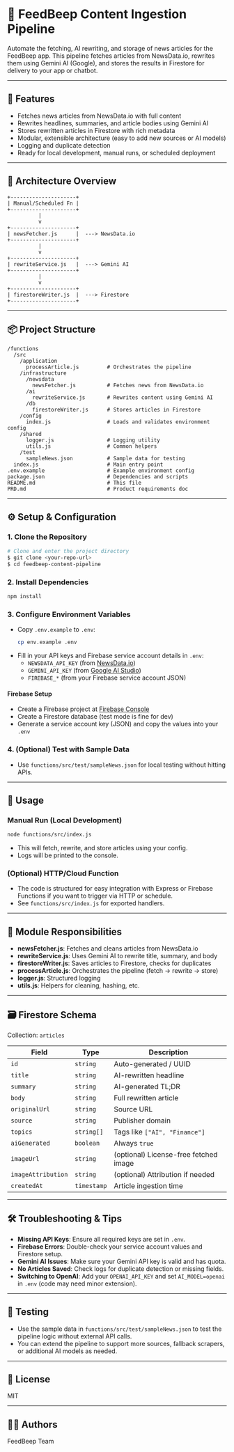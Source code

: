 # 📰 FeedBeep Content Ingestion Pipeline

Automate the fetching, AI rewriting, and storage of news articles for the FeedBeep app. This pipeline fetches articles from NewsData.io, rewrites them using Gemini AI (Google), and stores the results in Firestore for delivery to your app or chatbot.

---

## 🚀 Features
- Fetches news articles from NewsData.io with full content
- Rewrites headlines, summaries, and article bodies using Gemini AI
- Stores rewritten articles in Firestore with rich metadata
- Modular, extensible architecture (easy to add new sources or AI models)
- Logging and duplicate detection
- Ready for local development, manual runs, or scheduled deployment

---

## 🧱 Architecture Overview

```
+---------------------+
| Manual/Scheduled Fn |
+---------------------+
          |
          v
+---------------------+
| newsFetcher.js      |  ---> NewsData.io
+---------------------+
          |
          v
+---------------------+
| rewriteService.js   |  ---> Gemini AI
+---------------------+
          |
          v
+---------------------+
| firestoreWriter.js  |  ---> Firestore
+---------------------+
```

---

## 📦 Project Structure

```
/functions
  /src
    /application
      processArticle.js         # Orchestrates the pipeline
    /infrastructure
      /newsdata
        newsFetcher.js          # Fetches news from NewsData.io
      /ai
        rewriteService.js       # Rewrites content using Gemini AI
      /db
        firestoreWriter.js      # Stores articles in Firestore
    /config
      index.js                  # Loads and validates environment config
    /shared
      logger.js                 # Logging utility
      utils.js                  # Common helpers
    /test
      sampleNews.json           # Sample data for testing
  index.js                      # Main entry point
.env.example                    # Example environment config
package.json                    # Dependencies and scripts
README.md                       # This file
PRD.md                          # Product requirements doc
```

---

## ⚙️ Setup & Configuration

### 1. Clone the Repository
```bash
# Clone and enter the project directory
$ git clone <your-repo-url>
$ cd feedbeep-content-pipeline
```

### 2. Install Dependencies
```bash
npm install
```

### 3. Configure Environment Variables
- Copy `.env.example` to `.env`:
  ```bash
  cp env.example .env
  ```
- Fill in your API keys and Firebase service account details in `.env`:
  - `NEWSDATA_API_KEY` (from [NewsData.io](https://newsdata.io/))
  - `GEMINI_API_KEY` (from [Google AI Studio](https://aistudio.google.com/app/apikey))
  - `FIREBASE_*` (from your Firebase service account JSON)

#### Firebase Setup
- Create a Firebase project at [Firebase Console](https://console.firebase.google.com/)
- Create a Firestore database (test mode is fine for dev)
- Generate a service account key (JSON) and copy the values into your `.env`

### 4. (Optional) Test with Sample Data
- Use `functions/src/test/sampleNews.json` for local testing without hitting APIs.

---

## 🏃 Usage

### Manual Run (Local Development)
```bash
node functions/src/index.js
```
- This will fetch, rewrite, and store articles using your config.
- Logs will be printed to the console.

### (Optional) HTTP/Cloud Function
- The code is structured for easy integration with Express or Firebase Functions if you want to trigger via HTTP or schedule.
- See `functions/src/index.js` for exported handlers.

---

## 🧩 Module Responsibilities

- **newsFetcher.js**: Fetches and cleans articles from NewsData.io
- **rewriteService.js**: Uses Gemini AI to rewrite title, summary, and body
- **firestoreWriter.js**: Saves articles to Firestore, checks for duplicates
- **processArticle.js**: Orchestrates the pipeline (fetch → rewrite → store)
- **logger.js**: Structured logging
- **utils.js**: Helpers for cleaning, hashing, etc.

---

## 🗃️ Firestore Schema
Collection: `articles`

| Field              | Type        | Description                           |
| ------------------ | ----------- | ------------------------------------- |
| `id`               | `string`    | Auto-generated / UUID                 |
| `title`            | `string`    | AI-rewritten headline                 |
| `summary`          | `string`    | AI-generated TL;DR                    |
| `body`             | `string`    | Full rewritten article                |
| `originalUrl`      | `string`    | Source URL                            |
| `source`           | `string`    | Publisher domain                      |
| `topics`           | `string[]`  | Tags like `["AI", "Finance"]`         |
| `aiGenerated`      | `boolean`   | Always `true`                         |
| `imageUrl`         | `string`    | (optional) License-free fetched image |
| `imageAttribution` | `string`    | (optional) Attribution if needed      |
| `createdAt`        | `timestamp` | Article ingestion time                |

---

## 🛠️ Troubleshooting & Tips

- **Missing API Keys**: Ensure all required keys are set in `.env`.
- **Firebase Errors**: Double-check your service account values and Firestore setup.
- **Gemini AI Issues**: Make sure your Gemini API key is valid and has quota.
- **No Articles Saved**: Check logs for duplicate detection or missing fields.
- **Switching to OpenAI**: Add your `OPENAI_API_KEY` and set `AI_MODEL=openai` in `.env` (code may need minor extension).

---

## 🧪 Testing
- Use the sample data in `functions/src/test/sampleNews.json` to test the pipeline logic without external API calls.
- You can extend the pipeline to support more sources, fallback scrapers, or additional AI models as needed.

---

## 📄 License
MIT

---

## 👨‍💻 Authors
FeedBeep Team 